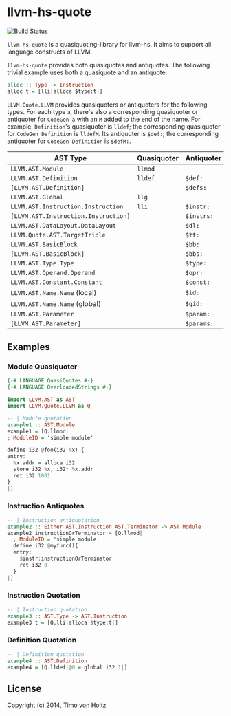 llvm-hs-quote
=============

[![Build Status](https://travis-ci.org/llvm-hs/llvm-hs-quote.svg?branch=master)](https://travis-ci.org/llvm-hs/llvm-hs-quote)

`llvm-hs-quote` is a quasiquoting-library for llvm-hs.  It aims to support
all language constructs of LLVM.

`llvm-hs-quote` provides both quasiquotes and antiquotes. The following trivial
example uses both a quasiquote and an antiquote.

```haskell
alloc :: Type -> Instruction
alloc t = [lli|alloca $type:t|]
```

`LLVM.Quote.LLVM` provides quasiquoters or antiquoters for the following types.
For each type `a`, there's also a corresponding quasiquoter or antiquoter for
`CodeGen a` with an `M` added to the end of the name. For example,
`Definition`'s quasiquoter is `lldef`; the corresponding quasiquoter for
`CodeGen Definition` is `lldefM`. Its antiquoter is `$def:`; the corresponding
antiquoter for `CodeGen Definition` is `$defM:`.

AST Type                             | Quasiquoter | Antiquoter
-------------------------------------| ----------- | ----------
`LLVM.AST.Module`                    | `llmod`     |
`LLVM.AST.Definition`                | `lldef`     | `$def:`
`[LLVM.AST.Definition]`              |             | `$defs:`
`LLVM.AST.Global`                    | `llg`       |
`LLVM.AST.Instruction.Instruction`   | `lli`       | `$instr:`
`[LLVM.AST.Instruction.Instruction]` |             | `$instrs:`
`LLVM.AST.DataLayout.DataLayout`     |             | `$dl:`
`LLVM.Quote.AST.TargetTriple`        |             | `$tt:`
`LLVM.AST.BasicBlock`                |             | `$bb:`
`[LLVM.AST.BasicBlock]`              |             | `$bbs:`
`LLVM.AST.Type.Type`                 |             | `$type:`
`LLVM.AST.Operand.Operand`           |             | `$opr:`
`LLVM.AST.Constant.Constant`         |             | `$const:`
`LLVM.AST.Name.Name` (local)         |             | `$id:`
`LLVM.AST.Name.Name` (global)        |             | `$gid:`
`LLVM.AST.Parameter`                 |             | `$param:`
`[LLVM.AST.Parameter]`               |             | `$params:`

Examples
--------

### Module Quasiquoter

```haskell
{-# LANGUAGE QuasiQuotes #-}
{-# LANGUAGE OverloadedStrings #-}

import LLVM.AST as AST
import LLVM.Quote.LLVM as Q

-- | Module quotation
example1 :: AST.Module
example1 = [Q.llmod|
; ModuleID = 'simple module'

define i32 @foo(i32 %x) {
entry:
  %x.addr = alloca i32
  store i32 %x, i32* %x.addr
  ret i32 1001
}
|]
```

### Instruction Antiquotes

```haskell
-- | Instruction antiquotation
example2 :: Either AST.Instruction AST.Terminator -> AST.Module
example2 instructionOrTerminator = [Q.llmod|
  ; ModuleID = 'simple module'
  define i32 @myfunc(){
  entry:
    $instr:instructionOrTerminator
    ret i32 0
  }
|]
```

### Instruction Quotation

```haskell
-- | Instruction quotation
example3 :: AST.Type -> AST.Instruction
example3 t = [Q.lli|alloca $type:t|]
```

### Definition Quotation

```haskell
-- | Definition quotation
example4 :: AST.Definition
example4 = [Q.lldef|@0 = global i32 1|]
```

License
-------

Copyright (c) 2014, Timo von Holtz
